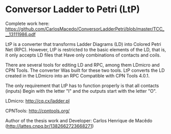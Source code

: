 ﻿# Conversor Ladder to Petri (LtP)

Complete work here: https://github.com/CarlosMacedo/ConversorLadderPetri/blob/master/TCC___13111986.pdf

LtP is a converter that transforms Ladder Diagrams (LD) into Colored Petri Net (RPC).
However, LtP is restricted to the basic elements of the LD, that is, it only accepts LD files that
Have only combinations of contacts and coils.

There are several tools for editing LD and RPC, among them LDmicro and CPN Tools. The converter
Was built for these two tools. LtP converts the LD created in the LDmicro into an RPC
Compatible with CPN Tools 4.0.1.

The only requirement that LtP has to function properly is that all contacts (inputs)
Begin with the letter "I" and the outputs start with the letter "O".

LDmicro: http://cq.cx/ladder.pl

CPNTools: http://cpntools.org/

Author of the thesis work and Developer: Carlos Henrique de Macêdo (http://lattes.cnpq.br/1382662723668271)
